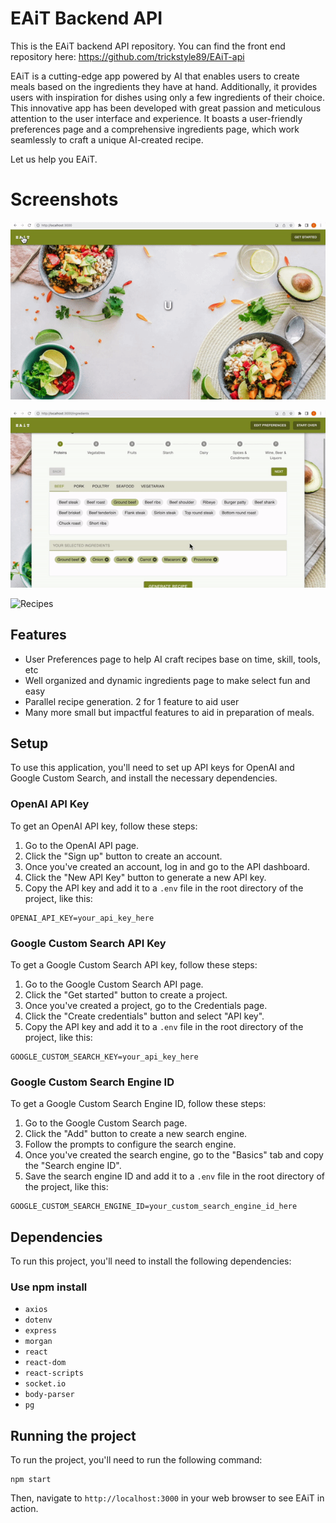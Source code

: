 # EAiT Backend API

This is the EAiT backend API repository. 
You can find the front end repository here: https://github.com/trickstyle89/EAiT-api

EAiT is a cutting-edge app powered by AI that enables users to create meals based on the ingredients they have at hand. Additionally, it provides users with inspiration for dishes using only a few ingredients of their choice. This innovative app has been developed with great passion and meticulous attention to the user interface and experience. It boasts a user-friendly preferences page and a comprehensive ingredients page, which work seamlessly to craft a unique AI-created recipe. 

Let us help you EAiT.

# Screenshots

![Landing and Preferences Page](https://github.com/mrludovicc/EAiT/blob/master/public/firstEAiT.gif)

![Ingredients Page](https://github.com/mrludovicc/EAiT/blob/master/public/secondEAiT.gif)

![Recipes](https://github.com/mrludovicc/EAiT/blob/master/public/EAiT%20Third%20Clip.gif)

## Features

- User Preferences page to help AI craft recipes base on time, skill, tools, etc
- Well organized and dynamic ingredients page to make select fun and easy
- Parallel recipe generation. 2 for 1 feature to aid user
- Many more small but impactful features to aid in preparation of meals.

## Setup

To use this application, you'll need to set up API keys for OpenAI and Google Custom Search, and install the necessary dependencies.

### OpenAI API Key

To get an OpenAI API key, follow these steps:

1. Go to the OpenAI API page.
2. Click the "Sign up" button to create an account.
3. Once you've created an account, log in and go to the API dashboard.
4. Click the "New API Key" button to generate a new API key.
5. Copy the API key and add it to a `.env` file in the root directory of the project, like this:

```
OPENAI_API_KEY=your_api_key_here
```

### Google Custom Search API Key

To get a Google Custom Search API key, follow these steps:

1. Go to the Google Custom Search API page.
2. Click the "Get started" button to create a project.
3. Once you've created a project, go to the Credentials page.
4. Click the "Create credentials" button and select "API key".
5. Copy the API key and add it to a `.env` file in the root directory of the project, like this:

```
GOOGLE_CUSTOM_SEARCH_KEY=your_api_key_here
```

### Google Custom Search Engine ID

To get a Google Custom Search Engine ID, follow these steps:

1. Go to the Google Custom Search page.
2. Click the "Add" button to create a new search engine.
3. Follow the prompts to configure the search engine.
4. Once you've created the search engine, go to the "Basics" tab and copy the "Search engine ID".
5. Save the search engine ID and add it to a `.env` file in the root directory of the project, like this:

```
GOOGLE_CUSTOM_SEARCH_ENGINE_ID=your_custom_search_engine_id_here
```

## Dependencies

To run this project, you'll need to install the following dependencies:

### Use npm install

- `axios`
- `dotenv`
- `express`
- `morgan`
- `react`
- `react-dom`
- `react-scripts`
- `socket.io`
- `body-parser`
- `pg`

## Running the project

To run the project, you'll need to run the following command:

```
npm start
```

Then, navigate to `http://localhost:3000` in your web browser to see EAiT in action.
